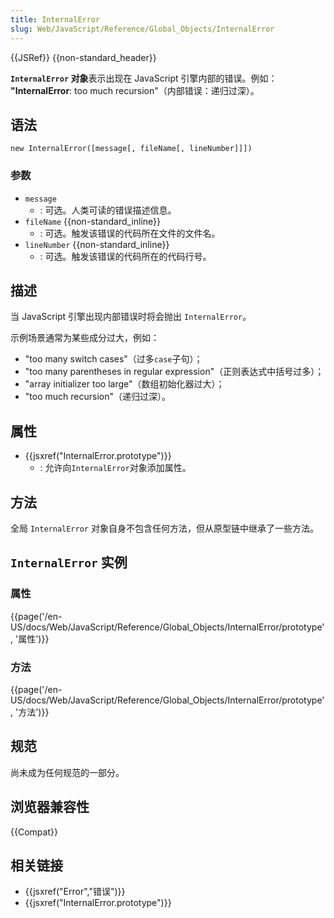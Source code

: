 ```yaml
---
title: InternalError
slug: Web/JavaScript/Reference/Global_Objects/InternalError
---
```


{{JSRef}} {{non-standard_header}}

**`InternalError` 对象**表示出现在 JavaScript 引擎内部的错误。例如： **"InternalError**: too much recursion"（内部错误：递归过深）。

## 语法

```plain
new InternalError([message[, fileName[, lineNumber]]])
```

### 参数

- `message`
  - : 可选。人类可读的错误描述信息。
- `fileName` {{non-standard_inline}}
  - : 可选。触发该错误的代码所在文件的文件名。
- `lineNumber` {{non-standard_inline}}
  - : 可选。触发该错误的代码所在的代码行号。

## 描述

当 JavaScript 引擎出现内部错误时将会抛出 `InternalError`。

示例场景通常为某些成分过大，例如：

- "too many switch cases"（过多`case`子句）；
- "too many parentheses in regular expression"（正则表达式中括号过多）；
- "array initializer too large"（数组初始化器过大）；
- "too much recursion"（递归过深）。

## 属性

- {{jsxref("InternalError.prototype")}}
  - : 允许向`InternalError`对象添加属性。

## 方法

全局 `InternalError` 对象自身不包含任何方法，但从原型链中继承了一些方法。

## `InternalError` 实例

### 属性

{{page('/en-US/docs/Web/JavaScript/Reference/Global_Objects/InternalError/prototype', '属性')}}

### 方法

{{page('/en-US/docs/Web/JavaScript/Reference/Global_Objects/InternalError/prototype', '方法')}}

## 规范

尚未成为任何规范的一部分。

## 浏览器兼容性

{{Compat}}

## 相关链接

- {{jsxref("Error","错误")}}
- {{jsxref("InternalError.prototype")}}
